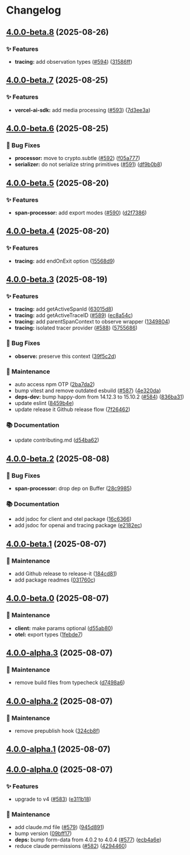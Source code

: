 # Changelog

## [4.0.0-beta.8](https://github.com/langfuse/langfuse-js/compare/v4.0.0-beta.7...v4.0.0-beta.8) (2025-08-26)

### ✨ Features

* **tracing:** add observation types ([#594](https://github.com/langfuse/langfuse-js/issues/594)) ([31586ff](https://github.com/langfuse/langfuse-js/commit/31586ff3c951aa42f100d1dc4ce51082cc3dc863))

## [4.0.0-beta.7](https://github.com/langfuse/langfuse-js/compare/v4.0.0-beta.6...v4.0.0-beta.7) (2025-08-25)

### ✨ Features

* **vercel-ai-sdk:** add media processing ([#593](https://github.com/langfuse/langfuse-js/issues/593)) ([7d3ee3a](https://github.com/langfuse/langfuse-js/commit/7d3ee3aaf028c3224e3750f8aa1a4da4b95c9cbd))

## [4.0.0-beta.6](https://github.com/langfuse/langfuse-js/compare/v4.0.0-beta.5...v4.0.0-beta.6) (2025-08-25)

### 🐛 Bug Fixes

* **processor:** move to crypto.subtle ([#592](https://github.com/langfuse/langfuse-js/issues/592)) ([f05a777](https://github.com/langfuse/langfuse-js/commit/f05a777e00c4c6a49b7b4f0bc9a7c658cc681445))
* **serializer:** do not serialize string primitives ([#591](https://github.com/langfuse/langfuse-js/issues/591)) ([df9b0b8](https://github.com/langfuse/langfuse-js/commit/df9b0b8d2e3acaa51af25b9fc5d3d3fcaac011ef))

## [4.0.0-beta.5](https://github.com/langfuse/langfuse-js/compare/v4.0.0-beta.4...v4.0.0-beta.5) (2025-08-20)

### ✨ Features

* **span-processor:** add export modes ([#590](https://github.com/langfuse/langfuse-js/issues/590)) ([d2f7386](https://github.com/langfuse/langfuse-js/commit/d2f73865fffd07d61bf697904e5945841b45693b))

## [4.0.0-beta.4](https://github.com/langfuse/langfuse-js/compare/v4.0.0-beta.3...v4.0.0-beta.4) (2025-08-20)

### ✨ Features

* **tracing:** add endOnExit option ([15568d9](https://github.com/langfuse/langfuse-js/commit/15568d99fa42277ebf870211c980326883f7c85a))

## [4.0.0-beta.3](https://github.com/langfuse/langfuse-js/compare/v4.0.0-beta.2...v4.0.0-beta.3) (2025-08-19)

### ✨ Features

* **tracing:** add getActiveSpanId ([63015d8](https://github.com/langfuse/langfuse-js/commit/63015d80b2e6c299476191ac3278278e7ed652db))
* **tracing:** add getActiveTraceID ([#589](https://github.com/langfuse/langfuse-js/issues/589)) ([ec8a54c](https://github.com/langfuse/langfuse-js/commit/ec8a54ca3dfad4fcdeb5f6d4fa705149432ac409))
* **tracing:** add parentSpanContext to observe wrapper ([1349804](https://github.com/langfuse/langfuse-js/commit/134980477d63edf8203ee0477f70449f8effc270))
* **tracing:** isolated tracer provider ([#588](https://github.com/langfuse/langfuse-js/issues/588)) ([5755686](https://github.com/langfuse/langfuse-js/commit/57556864e2aa9d2d902a7bd26f8b472c07dd661d))

### 🐛 Bug Fixes

* **observe:** preserve this context ([39f5c2d](https://github.com/langfuse/langfuse-js/commit/39f5c2d70a8f387b99bc1f9571a4e9235b89baba))

### 🔧 Maintenance

* auto access npm OTP ([2ba7da2](https://github.com/langfuse/langfuse-js/commit/2ba7da2c3baa981ac6674664acfd2526fabf3f98))
* bump vitest and remove outdated esbuild ([#587](https://github.com/langfuse/langfuse-js/issues/587)) ([4e320da](https://github.com/langfuse/langfuse-js/commit/4e320dac55ecccd2d7dfa9cc70a4beed4f57aa24))
* **deps-dev:** bump happy-dom from 14.12.3 to 15.10.2 ([#584](https://github.com/langfuse/langfuse-js/issues/584)) ([836ba31](https://github.com/langfuse/langfuse-js/commit/836ba317756595bc44f11a8da9a44a23889651b1))
* update eslint ([8459b4e](https://github.com/langfuse/langfuse-js/commit/8459b4ee775ce8edfeaafddb43dea72503a0753a))
* update release it Github release flow ([7f26462](https://github.com/langfuse/langfuse-js/commit/7f26462b8c63556e3f9b91858cb674b6a296ac2a))

### 📚 Documentation

* update contributing.md ([d54ba62](https://github.com/langfuse/langfuse-js/commit/d54ba628956c01387ed51cbad15a957167821ab7))

## [4.0.0-beta.2](https://github.com/langfuse/langfuse-js/compare/v4.0.0-beta.1...v4.0.0-beta.2) (2025-08-08)

### 🐛 Bug Fixes

* **span-processor:** drop dep on Buffer ([28c9985](https://github.com/langfuse/langfuse-js/commit/28c9985781efda45586d0c8c17b0154c56765b43))

### 📚 Documentation

* add jsdoc for client and otel package ([16c6366](https://github.com/langfuse/langfuse-js/commit/16c6366cece574fd5ba33121467f32df06fdac0d))
* add jsdoc for openai and tracing package ([e2182ec](https://github.com/langfuse/langfuse-js/commit/e2182ece84feae754d0827d06ffdeec2d9361ae0))

## [4.0.0-beta.1](https://github.com/langfuse/langfuse-js/compare/v4.0.0-beta.0...v4.0.0-beta.1) (2025-08-07)

### 🔧 Maintenance

* add Github release to release-it ([184cd81](https://github.com/langfuse/langfuse-js/commit/184cd819a667d594bc5fb955e453031a032b3daf))
* add package readmes ([031760c](https://github.com/langfuse/langfuse-js/commit/031760c925302581441ff62b50ecf8d465b39426))

## [4.0.0-beta.0](https://github.com/langfuse/langfuse-js/compare/v4.0.0-alpha.3...v4.0.0-beta.0) (2025-08-07)

### 🔧 Maintenance

* **client:** make params optional ([d55ab80](https://github.com/langfuse/langfuse-js/commit/d55ab8012ee7b7ed37eb27b1d925e8fea0e78e8b))
* **otel:** export types ([1febde7](https://github.com/langfuse/langfuse-js/commit/1febde7380276225b2622cbd3b6b6594c4b69868))

## [4.0.0-alpha.3](https://github.com/langfuse/langfuse-js/compare/v4.0.0-alpha.2...v4.0.0-alpha.3) (2025-08-07)

### 🔧 Maintenance

* remove build files from typecheck ([d7498a6](https://github.com/langfuse/langfuse-js/commit/d7498a62020f6232c016237dd4bd15f7b1ac19e5))

## [4.0.0-alpha.2](https://github.com/langfuse/langfuse-js/compare/v4.0.0-alpha.1...v4.0.0-alpha.2) (2025-08-07)

### 🔧 Maintenance

* remove prepublish hook ([324cb8f](https://github.com/langfuse/langfuse-js/commit/324cb8f936bef1ce915b015469003fa653ca64f5))

## [4.0.0-alpha.1](https://github.com/langfuse/langfuse-js/compare/v4.0.0-alpha.0...v4.0.0-alpha.1) (2025-08-07)

## [4.0.0-alpha.0](https://github.com/langfuse/langfuse-js/compare/v3.38.4...v4.0.0-alpha.0) (2025-08-07)

### ✨ Features

* upgrade to v4 ([#583](https://github.com/langfuse/langfuse-js/issues/583)) ([e311b18](https://github.com/langfuse/langfuse-js/commit/e311b184a10f502b315c34309ab70edea0caa2dd))

### 🔧 Maintenance

* add claude.md file ([#579](https://github.com/langfuse/langfuse-js/issues/579)) ([945d891](https://github.com/langfuse/langfuse-js/commit/945d891c776cfbe7355d5a2d82fbd86662dce1eb))
* bump version ([09bff17](https://github.com/langfuse/langfuse-js/commit/09bff17bc6cdba90aa6a532b4718b34eb627fe84))
* **deps:** bump form-data from 4.0.2 to 4.0.4 ([#577](https://github.com/langfuse/langfuse-js/issues/577)) ([ecb4a6e](https://github.com/langfuse/langfuse-js/commit/ecb4a6e5db0f484f32ba809d5eabafe7f611fb1c))
* reduce claude permissions ([#582](https://github.com/langfuse/langfuse-js/issues/582)) ([4294460](https://github.com/langfuse/langfuse-js/commit/4294460eb8a15076b89a1f79215b209610e8131c))
